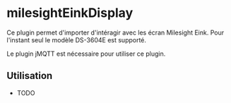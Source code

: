 # milesightEinkDisplay

Ce plugin permet d'importer d'intéragir avec les écran Milesight Eink.
Pour l'instant seul le modèle DS-3604E est supporté.

Le plugin jMQTT est nécessaire pour utiliser ce plugin.

## Utilisation

* TODO